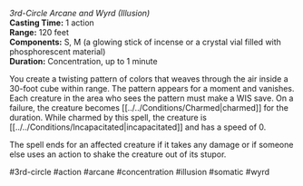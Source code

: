 *3rd-Circle Arcane and Wyrd (Illusion)*    
**Casting Time:** 1 action    
**Range:** 120 feet  
**Components:** S, M (a glowing stick of incense or a crystal vial filled with phosphorescent material)  
**Duration:** Concentration, up to 1 minute

You create a twisting pattern of colors that weaves through the air inside a 30-foot cube within range. The pattern appears for a moment and vanishes. Each creature in the area who sees the pattern must make a WIS save. On a failure, the creature becomes [[../../Conditions/Charmed|charmed]] for the duration. While charmed by this spell, the creature is [[../../Conditions/Incapacitated|incapacitated]] and has a speed of 0.

The spell ends for an affected creature if it takes any damage or if someone else uses an action to shake the creature out of its stupor.

#3rd-circle #action #arcane #concentration #illusion #somatic #wyrd
